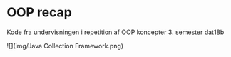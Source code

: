 # OOP recap
Kode fra undervisningen i repetition af OOP koncepter 3. semester dat18b



![](img/Java Collection Framework.png)
